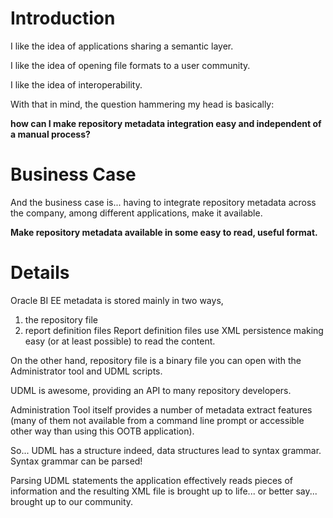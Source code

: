 # Introduction #

I like the idea of applications sharing a semantic layer.

I like the idea of opening file formats to a user community.

I like the idea of interoperability.

With that in mind, the question hammering my head is basically:

**how can I make repository metadata integration easy and independent of a manual process?**




# Business Case #

And the business case is... having to integrate repository metadata across the company, among different applications, make it available.

**Make repository metadata available in some easy to read, useful format.**



# Details #

Oracle BI EE metadata is stored mainly in two ways,
  1. the repository file
  1. report definition files
Report definition files use XML persistence making easy (or at least possible) to read the content.

On the other hand, repository file is a binary file you can open with the Administrator tool and UDML scripts.

UDML is awesome, providing an API to many repository developers.

Administration Tool itself provides a number of metadata extract features (many of them not available from a command line prompt or accessible other way than using this OOTB application).


So... UDML has a structure indeed, data structures lead to syntax grammar.
Syntax grammar can be parsed!


Parsing UDML statements the application effectively reads pieces of information and the resulting XML file is brought up to life... or better say... brought up to our community.